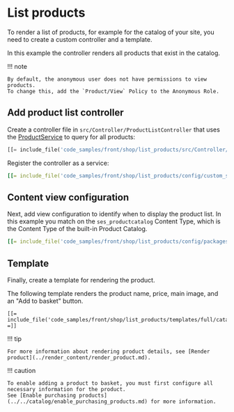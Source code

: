 # List products

To render a list of products, for example for the catalog of your site,
you need to create a custom controller and a template.

In this example the controller renders all products that exist in the catalog.

!!! note

    By default, the anonymous user does not have permissions to view products.
    To change this, add the `Product/View` Policy to the Anonymous Role.

## Add product list controller

Create a controller file in `src/Controller/ProductListController` that uses the [ProductService](../../../api/public_php_api_managing_catalog.md#products)
to query for all products:

``` php hl_lines="22"
[[= include_file('code_samples/front/shop/list_products/src/Controller/ProductListController.php') =]]
```

Register the controller as a service:

``` yaml
[[= include_file('code_samples/front/shop/list_products/config/custom_services.yaml') =]]
```

## Content view configuration

Next, add view configuration to identify when to display the product list.
In this example you match on the `ses_productcatalog` Content Type, which is the Content Type of the built-in Product Catalog.

``` yaml
[[= include_file('code_samples/front/shop/list_products/config/packages/views.yaml') =]]
```

## Template

Finally, create a template for rendering the product.

The following template renders the product name, price, main image, and an "Add to basket" button.

``` html+twig
[[= include_file('code_samples/front/shop/list_products/templates/full/catalog.html.twig') =]]
```

!!! tip

    For more information about rendering product details, see [Render product](../render_content/render_product.md).

!!! caution

    To enable adding a product to basket, you must first configure all necessary information for the product.
    See [Enable purchasing products](../../catalog/enable_purchasing_products.md) for more information.
